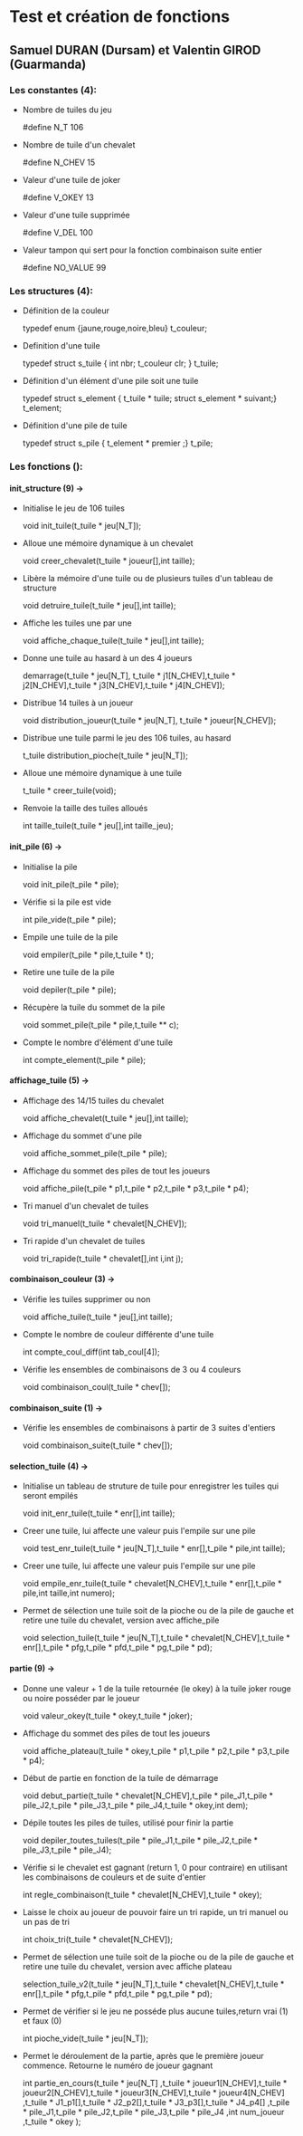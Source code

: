 <doctype html>
  <head>
  <meta charset="utf-8">
  </head>
  <body>
    <h1> Test et création de fonctions </h2>
    <h2> Samuel DURAN (Dursam) et Valentin GIROD (Guarmanda)</h2>
    <h3> Les constantes (4):</h3>
    <ul>
      <li> Nombre de tuiles du jeu</li>
      <p> #define N_T 106</p>
      <li> Nombre de tuile d'un chevalet</li>
      <p> #define N_CHEV 15</p>
      <li> Valeur d'une tuile de joker</li>
      <p> #define V_OKEY 13</p>
      <li> Valeur d'une tuile supprimée</li>
      <p> #define V_DEL 100</p>
      <li> Valeur tampon qui sert pour la fonction combinaison suite entier</li>
      <p> #define NO_VALUE 99</p>
    </ul>
    <h3> Les structures (4):</h3>
    <ul>
      <li> Définition de la couleur</li>
      <p>  typedef enum {jaune,rouge,noire,bleu} t_couleur;</p>
      <li> Definition d'une tuile</li>
      <p> typedef struct s_tuile {
        int nbr;
        t_couleur clr;
      } t_tuile;</p>
      <li> Définition d'un élément d'une pile soit une tuile</li>
      <p> typedef struct s_element { t_tuile * tuile; struct s_element * suivant;} t_element;</p>
      <li> Définition d'une pile de tuile</li>
      <p> typedef struct s_pile { t_element * premier ;} t_pile;</p>
    </ul>
    <h3> Les fonctions ():</h3>
    <h4> init_structure (9) -></h4>
    <ul>
    <li> Initialise le jeu de 106 tuiles</li>
    <p> void init_tuile(t_tuile * jeu[N_T]);</p>
    <li> Alloue une mémoire dynamique à un chevalet</li>
    <p> void creer_chevalet(t_tuile * joueur[],int taille);</p>
    <li> Libère la mémoire d'une tuile ou de plusieurs tuiles d'un tableau de structure</li>
    <p> void detruire_tuile(t_tuile * jeu[],int taille);</p>
    <li> Affiche les tuiles une par une</li>
    <p> void affiche_chaque_tuile(t_tuile * jeu[],int taille);</p>
    <li> Donne une tuile au hasard à un des 4 joueurs</li>
    <p> demarrage(t_tuile * jeu[N_T], t_tuile * j1[N_CHEV],t_tuile * j2[N_CHEV],t_tuile * j3[N_CHEV],t_tuile * j4[N_CHEV]);</p>
    <li> Distribue 14 tuiles à un joueur</li>
    <p> void distribution_joueur(t_tuile * jeu[N_T], t_tuile * joueur[N_CHEV]);</p>
    <li> Distribue une tuile parmi le jeu des 106 tuiles, au hasard</li>
    <p> t_tuile distribution_pioche(t_tuile * jeu[N_T]);</p>
    <li> Alloue une mémoire dynamique à une tuile</li>
    <p> t_tuile * creer_tuile(void);</p>
    <li> Renvoie la taille des tuiles alloués</li>
    <p> int taille_tuile(t_tuile * jeu[],int taille_jeu);</p>
    </ul>
    <h4> init_pile (6) -></h4>
    <ul>
      <li> Initialise la pile</li>
      <p> void init_pile(t_pile * pile);</p>
      <li> Vérifie si la pile est vide</li>
      <p> int pile_vide(t_pile * pile);</p>
      <li> Empile une tuile de la pile</li>
      <p> void empiler(t_pile * pile,t_tuile * t);</p>
      <li> Retire une tuile de la pile</li>
      <p> void depiler(t_pile * pile);</p>
      <li> Récupère la tuile du sommet de la pile</li>
      <p> void sommet_pile(t_pile * pile,t_tuile ** c);</p>
      <li> Compte le nombre d'élément d'une tuile</li>
      <p> int compte_element(t_pile * pile);</p>
    </ul>
    <h4> affichage_tuile (5) -></h4>
    <ul>
      <li> Affichage des 14/15 tuiles du chevalet</li>
      <p> void affiche_chevalet(t_tuile * jeu[],int taille);</p>
      <li> Affichage du sommet d'une pile</li>
      <p> void affiche_sommet_pile(t_pile * pile);</p>
      <li> Affichage du sommet des piles de tout les joueurs</li>
      <p> void affiche_pile(t_pile * p1,t_pile * p2,t_pile * p3,t_pile * p4);</p>
      <li> Tri manuel d'un chevalet de tuiles</li>
      <p> void tri_manuel(t_tuile * chevalet[N_CHEV]);</p>
      <li> Tri rapide d'un chevalet de tuiles</li>
      <p> void tri_rapide(t_tuile * chevalet[],int i,int j);</p>
    </ul>
    <h4> combinaison_couleur (3) -></h4>
    <ul>
      <li> Vérifie les tuiles supprimer ou non</li>
      <p> void affiche_tuile(t_tuile * jeu[],int taille);</p>
      <li> Compte le nombre de couleur différente d'une tuile</li>
      <p> int compte_coul_diff(int tab_coul[4]);</p>
      <li> Vérifie les ensembles de combinaisons de 3 ou 4 couleurs</li>
      <p> void combinaison_coul(t_tuile * chev[]);</p>
      </ul>
    <h4> combinaison_suite (1) -></h4>
    <ul>
      <li> Vérifie les ensembles de combinaisons à partir de 3 suites d'entiers</li>
      <p> void combinaison_suite(t_tuile * chev[]);</p>
    </ul>
    <h4> selection_tuile (4) -></h4>
    <ul>
      <li> Initialise un tableau de struture de tuile pour enregistrer les tuiles qui seront empilés</li>
      <p> void init_enr_tuile(t_tuile * enr[],int taille);</p>
      <li> Creer une tuile, lui affecte une valeur puis l'empile sur une pile</li>
      <p> void test_enr_tuile(t_tuile * jeu[N_T],t_tuile * enr[],t_pile * pile,int taille);</p>
      <li> Creer une tuile, lui affecte une valeur puis l'empile sur une pile</li>
      <p> void empile_enr_tuile(t_tuile * chevalet[N_CHEV],t_tuile * enr[],t_pile * pile,int taille,int numero);</p>
      <li> Permet de sélection une tuile soit de la pioche ou de la pile de gauche et retire une tuile du chevalet, version avec affiche_pile</li>
      <p> void selection_tuile(t_tuile * jeu[N_T],t_tuile * chevalet[N_CHEV],t_tuile * enr[],t_pile * pfg,t_pile * pfd,t_pile * pg,t_pile * pd);</p>
    </ul>
    <h4> partie (9) -></h4>
    <ul>
      <li> Donne une valeur + 1 de la tuile retournée (le okey) à la tuile joker rouge ou noire posséder par le joueur</li>
      <p> void valeur_okey(t_tuile * okey,t_tuile * joker);</p>
      <li> Affichage du sommet des piles de tout les joueurs</li>
      <p> void affiche_plateau(t_tuile * okey,t_pile * p1,t_pile * p2,t_pile * p3,t_pile * p4);</p>
      <li> Début de partie en fonction de la tuile de démarrage</li>
      <p> void debut_partie(t_tuile * chevalet[N_CHEV],t_pile * pile_J1,t_pile * pile_J2,t_pile * pile_J3,t_pile * pile_J4,t_tuile * okey,int dem);</p>
      <li> Dépile toutes les piles de tuiles, utilisé pour finir la partie</li>
      <p> void depiler_toutes_tuiles(t_pile * pile_J1,t_pile * pile_J2,t_pile * pile_J3,t_pile * pile_J4);</p>
      <li> Vérifie si le chevalet est gagnant (return 1, 0 pour contraire) en utilisant les combinaisons de couleurs et de suite d'entier</li>
      <p> int regle_combinaison(t_tuile * chevalet[N_CHEV],t_tuile * okey);</p>
      <li> Laisse le choix au joueur de pouvoir faire un tri rapide, un tri manuel ou un pas de tri</li>
      <p> int choix_tri(t_tuile * chevalet[N_CHEV]);</p>
      <li> Permet de sélection une tuile soit de la pioche ou de la pile de gauche et retire une tuile du chevalet, version avec affiche plateau</li>
      <p> selection_tuile_v2(t_tuile * jeu[N_T],t_tuile * chevalet[N_CHEV],t_tuile * enr[],t_pile * pfg,t_pile * pfd,t_pile * pg,t_pile * pd);</p>
      <li> Permet de vérifier si le jeu ne posséde plus aucune tuiles,return vrai (1) et faux (0)</li>
      <p> int pioche_vide(t_tuile * jeu[N_T]);</p>
      <li> Permet le déroulement de la partie, après que le première joueur commence. Retourne le numéro de joueur gagnant</li>
      <p> int  partie_en_cours(t_tuile * jeu[N_T]
                                             ,t_tuile * joueur1[N_CHEV],t_tuile * joueur2[N_CHEV],t_tuile * joueur3[N_CHEV],t_tuile * joueur4[N_CHEV]
                                             ,t_tuile * J1_p1[],t_tuile * J2_p2[],t_tuile * J3_p3[],t_tuile * J4_p4[]
                                             ,t_pile * pile_J1,t_pile * pile_J2,t_pile * pile_J3,t_pile * pile_J4
                                             ,int num_joueur
                                             ,t_tuile * okey
                                              );</p>
    </ul>
  </body>
</html>
